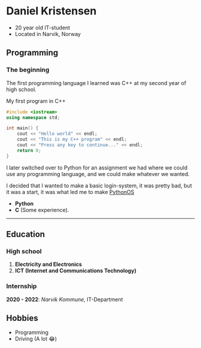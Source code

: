 # Daniel Kristensen

- 20 year old IT-student
- Located in Narvik, Norway

## Programming

### The beginning

The first programming language I learned was C++ at my second year of high school.

My first program in C++

```cpp
#include <iostream>
using namespace std;

int main() {
	cout << "Hello world" << endl;
	cout << "This is my C++ program" << endl;
	cout << "Press any key to continue..." << endl;
	return 0;
}
```

I later switched over to Python for an assignment we had where we could use any programming language, and we could make whatever we wanted.

I decided that I wanted to make a basic login-system, it was pretty bad, but it was a start, it was what led me to make [PythonOS](https://github.com/dannyboy9934/PythonOS)

- **Python**
- **C** (Some experience).

***

## Education

### High school

1. **Electricity and Electronics**
2. **ICT (Internet and Communications Technology)**

### Internship

**2020 - 2022**: *Narvik Kommune*, IT-Department

## Hobbies

- Programming
- Driving (A lot 😂)
